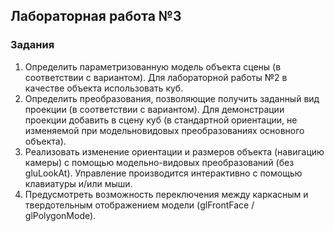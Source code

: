 ## Лабораторная работа №3
### Задания
1. Определить параметризованную модель объекта сцены (в соответствии с вариантом). Для лабораторной работы №2 в качестве объекта использовать куб.
2. Определить преобразования, позволяющие получить заданный вид проекции (в соответствии с вариантом). Для демонстрации проекции добавить в сцену куб (в стандартной ориентации, не изменяемой при модельновидовых преобразованиях основного объекта).
3. Реализовать изменение ориентации и размеров объекта (навигацию камеры) с помощью модельно-видовых преобразований (без gluLookAt). Управление производится интерактивно с помощью клавиатуры и/или мыши.
4. Предусмотреть возможность переключения между каркасным и твердотельным отображением модели (glFrontFace / glPolygonMode).